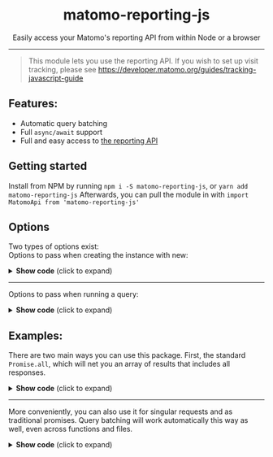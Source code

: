 <h1 align="center">
  matomo-reporting-js
</h1>

<div align="center">

  Easily access your Matomo's reporting API from within Node or a browser
</div>

----

> This module lets you use the reporting API. If you wish to set up visit
> tracking, please see https://developer.matomo.org/guides/tracking-javascript-guide

## Features:
- Automatic query batching
- Full `async/await` support
- Full and easy access to [the reporting API](https://developer.matomo.org/api-reference/reporting-api)

## Getting started

Install from NPM by running `npm i -S matomo-reporting-js`, or `yarn add matomo-reporting-js`
Afterwards, you can pull the module in with `import MatomoApi from 'matomo-reporting-js'`

## Options

Two types of options exist:  
Options to pass when creating the instance with new:

<details>
  <summary><strong>Show code</strong> (click to expand)</summary>
  
  ```js
  new MatomoApi({
    // Mandatory
    // If you're using isomorphic-fetch, it's window.fetch in the browser 
    // and global.fetch in Node. Otherwise, please consult your implementation's
    // manual if any. Most browsers have window.fetch available by default.
    'fetch': global.fetch,
    
    // Optional, default: undefined
    // Defines the agent to be used for the fetch call.
    // Useful if you want to ignore SSL errors in server side applications.
    'agent': new https.Agent(),

    // Optional, default: undefined
    // If you specify a handler, network and API errors will not cause the promise
    // to reject and the Error instance will be passed to the function.
    // If the handler returns anything, it will be used for the promise response.
    // Otherwise, the promise will reject for any error.
    'handler': (error) => sendToLoggingService(error),
  }, {
    // Mandatory
    // Set your Matomo instance's URL here
    // Depending on your server configuration, index.php may be required at the end.
    'endpoint': 'https://demo.matomo.org/index.php',
    
    // Mandatory
    // Your site ID you wish to track with this instance of the client
    'idSite':   3,
    
    // Optional, default: 100
    // This number (in miliseconds) dictates how much to wait for queries before
    // sending the bulk request to the API.
    'patience': 100,
    
    // Optional, default: undefined
    // This string defines your authentication token if your site is not set
    // to public.
    'token_auth': 'asdfghjkl1234567',
    
    // Optional, default: {}
    // Additional network headers to send in a key-value format
    'headers': {},
    
    // Optional, default: false
    // If true, the module will log its requests to the console before sending
    'debug': false,
  })
  ```
</details>

----

Options to pass when running a query:

<details>
  <summary><strong>Show code</strong> (click to expand)</summary>
  
  ```js
  const api = new MatomoApi(options)
  
  api.query({
    // Mandatory
    // The reporting API method you wish to use
    'method': 'ExampleAPI.getMatomoVersion',
    
    // Optional, default: 'month'
    // The timeframe you'd like to request data for
    'period': 'month',
    
    // Optional, default: 'today'
    // The start date the API should use to start from
    'date': 'today',
    
    // You must also put API specific options here as well, see the
    // examples below.
  }),
  ```
</details>

## Examples:

There are two main ways you can use this package.
First, the standard `Promise.all`, which will net you an array of results that
includes all responses.

<details>
  <summary><strong>Show code</strong> (click to expand)</summary>
  
  ```js
  import MatomoApi from 'matomo-reporting-js'
  import fetch from 'node-fetch'

  // Create and configure the interface
  const api = new MatomoApi(options)

  // Example implementation
  const run = async () => {
    // Matomo provides some example APIs that return pre-defined strings.
    // Here, we run queries we want to receive.
    //
    // For a full list of what you can run, see https://developer.matomo.org/api-reference/reporting-api

    const results = await Promise.all([
      // Gets the running Matomo version
      api.query({
        'method': 'ExampleAPI.getMatomoVersion',
      }),
      // Adds two number arguments together
      // You can specify any argument that the reporting API accepts.
      api.query({
        'method': 'ExampleAPI.getSum',
        'a':      6,
        'b':      3,
      }),
      // Returns an object that has no data, but is otherwise successful
      api.query({
        'method': 'ExampleAPI.getNull',
      }),
      // Returns a string-key dictionary that consists of arrays with mixes types
      api.query({
        'method': 'ExampleAPI.getMultiArray',
      }),
    ])

    return JSON.stringify(results, null, 2)
  }

  run()
  .then(console.log)
  .catch(console.error)

  ```
</details>

----

More conveniently, you can also use it for singular requests and as
traditional promises.
Query batching will work automatically this way as well, even across functions
and files.

<details>
  <summary><strong>Show code</strong> (click to expand)</summary>
  
  ```js
  const run = () => {
    api.query({
      'method': 'ExampleAPI.getMatomoVersion',
    })
    .then(console.log)
    .catch(console.error)

    api.query({
      'method': 'ExampleAPI.getSum',
      'a':      6,
      'b':      3,
    })
    .then(console.log)
    .catch(console.error)

    api.query({
      'method': 'ExampleAPI.getNull',
    })
    .then(console.log)
    .catch(console.error)

    api.query({
      'method': 'ExampleAPI.getMultiArray',
    })
    .then(console.log)
    .catch(console.error)
  }

  run()

  ```
</details>
